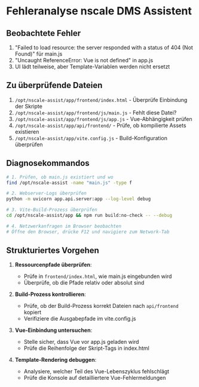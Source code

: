 # Fehleranalyse nscale DMS Assistent

## Beobachtete Fehler

1. "Failed to load resource: the server responded with a status of 404 (Not Found)" für main.js
2. "Uncaught ReferenceError: Vue is not defined" in app.js
3. UI lädt teilweise, aber Template-Variablen werden nicht ersetzt

## Zu überprüfende Dateien

1. `/opt/nscale-assist/app/frontend/index.html` - Überprüfe Einbindung der Skripte
2. `/opt/nscale-assist/app/frontend/js/main.js` - Fehlt diese Datei?
3. `/opt/nscale-assist/app/frontend/js/app.js` - Vue-Abhängigkeit prüfen
4. `/opt/nscale-assist/app/api/frontend/` - Prüfe, ob kompilierte Assets existieren
5. `/opt/nscale-assist/app/vite.config.js` - Build-Konfiguration überprüfen

## Diagnosekommandos

```bash
# 1. Prüfen, ob main.js existiert und wo
find /opt/nscale-assist -name "main.js" -type f

# 2. Webserver-Logs überprüfen
python -m uvicorn app.api.server:app --log-level debug

# 3. Vite-Build-Prozess überprüfen
cd /opt/nscale-assist/app && npm run build:no-check -- --debug

# 4. Netzwerkanfragen im Browser beobachten
# Öffne den Browser, drücke F12 und navigiere zum Network-Tab
```

## Strukturiertes Vorgehen

1. **Ressourcenpfade überprüfen**: 
   - Prüfe in `frontend/index.html`, wie main.js eingebunden wird
   - Überprüfe, ob die Pfade relativ oder absolut sind

2. **Build-Prozess kontrollieren**: 
   - Prüfe, ob der Build-Prozess korrekt Dateien nach `api/frontend` kopiert
   - Verifiziere die Ausgabepfade im vite.config.js

3. **Vue-Einbindung untersuchen**:
   - Stelle sicher, dass Vue vor app.js geladen wird
   - Prüfe die Reihenfolge der Skript-Tags in index.html

4. **Template-Rendering debuggen**:
   - Analysiere, welcher Teil des Vue-Lebenszyklus fehlschlägt
   - Prüfe die Konsole auf detailliertere Vue-Fehlermeldungen